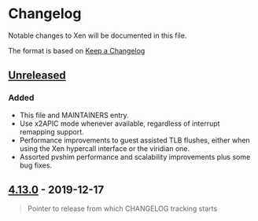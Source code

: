 # Changelog

Notable changes to Xen will be documented in this file.

The format is based on [Keep a Changelog](https://keepachangelog.com/en/1.0.0/)

## [Unreleased](https://xenbits.xen.org/gitweb/?p=xen.git;a=shortlog)

### Added
 - This file and MAINTAINERS entry.
 - Use x2APIC mode whenever available, regardless of interrupt remapping
   support.
 - Performance improvements to guest assisted TLB flushes, either when using
   the Xen hypercall interface or the viridian one.
 - Assorted pvshim performance and scalability improvements plus some bug
   fixes.

## [4.13.0](https://xenbits.xen.org/gitweb/?p=xen.git;a=shortlog;h=RELEASE-4.13.0) - 2019-12-17

> Pointer to release from which CHANGELOG tracking starts
